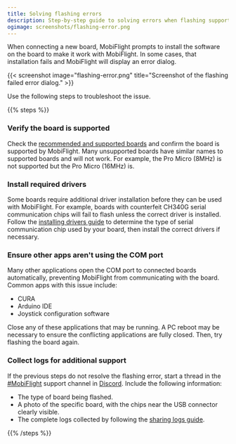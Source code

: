```yaml
---
title: Solving flashing errors
description: Step-by-step guide to solving errors when flashing supported MobiFlight boards.
ogimage: screenshots/flashing-error.png
---
```


When connecting a new board, MobiFlight prompts to install the software on the board to make it work with MobiFlight. In some cases, that installation fails and MobiFlight will display an error dialog.

{{< screenshot image="flashing-error.png" title="Screenshot of the flashing failed error dialog." >}}

Use the following steps to troubleshoot the issue.

{{% steps %}}

### Verify the board is supported

Check the [recommended and supported boards](/boards/) and confirm the board is supported by MobiFlight. Many unsupported boards have similar names to supported boards and will not work. For example, the Pro Micro (8MHz) is not supported but the Pro Micro (16MHz) is.

### Install required drivers

Some boards require additional driver installation before they can be used with MobiFlight. For example, boards with counterfeit CH340G serial communication chips will fail to flash unless the correct driver is installed. Follow the [installing drivers guide](/guides/installing-drivers/) to determine the type of serial communication chip used by your board, then install the correct drivers if necessary.

### Ensure other apps aren't using the COM port

Many other applications open the COM port to connected boards automatically, preventing MobiFlight from communicating with the board. Common apps with this issue include:

- CURA
- Arduino IDE
- Joystick configuration software

Close any of these applications that may be running. A PC reboot may be necessary to ensure the conflicting applications are fully closed. Then, try flashing the board again.

### Collect logs for additional support

If the previous steps do not resolve the flashing error, start a thread in the [#MobiFlight](https://discord.com/channels/608690978081210392/1028767888242376794) support channel in [Discord](https://discord.gg/yUaBqMbz). Include the following information:

- The type of board being flashed.
- A photo of the specific board, with the chips near the USB connector clearly visible.
- The complete logs collected by following the [sharing logs guide](/guides/sharing-logs/).

{{% /steps %}}
